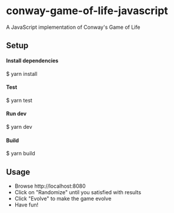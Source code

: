 # conway-game-of-life-javascript
A JavaScript implementation of Conway's Game of Life

## Setup
#### Install dependencies
$ yarn install

#### Test
$ yarn test

#### Run dev
$ yarn dev

#### Build
$ yarn build


## Usage
- Browse http://localhost:8080
- Click on "Randomize" until you satisfied with results
- Click "Evolve" to make the game evolve
- Have fun!